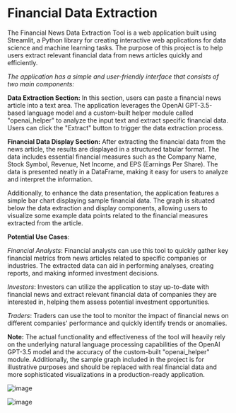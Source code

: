 # Financial Data Extraction

The Financial News Data Extraction Tool is a web application built using Streamlit, a Python library for creating interactive web applications for data science and machine learning tasks. The purpose of this project is to help users extract relevant financial data from news articles quickly and efficiently.

_The application has a simple and user-friendly interface that consists of two main components:_

**Data Extraction Section:**
In this section, users can paste a financial news article into a text area. The application leverages the OpenAI GPT-3.5-based language model and a custom-built helper module called "openai_helper" to analyze the input text and extract specific financial data. Users can click the "Extract" button to trigger the data extraction process.

**Financial Data Display Section:**
After extracting the financial data from the news article, the results are displayed in a structured tabular format. The data includes essential financial measures such as the Company Name, Stock Symbol, Revenue, Net Income, and EPS (Earnings Per Share). The data is presented neatly in a DataFrame, making it easy for users to analyze and interpret the information.

Additionally, to enhance the data presentation, the application features a simple bar chart displaying sample financial data. The graph is situated below the data extraction and display components, allowing users to visualize some example data points related to the financial measures extracted from the article.

**Potential Use Cases**:

_Financial Analysts_: Financial analysts can use this tool to quickly gather key financial metrics from news articles related to specific companies or industries. The extracted data can aid in performing analyses, creating reports, and making informed investment decisions.

_Investors_: Investors can utilize the application to stay up-to-date with financial news and extract relevant financial data of companies they are interested in, helping them assess potential investment opportunities.

_Traders_: Traders can use the tool to monitor the impact of financial news on different companies' performance and quickly identify trends or anomalies.

**Note:** The actual functionality and effectiveness of the tool will heavily rely on the underlying natural language processing capabilities of the OpenAI GPT-3.5 model and the accuracy of the custom-built "openai_helper" module. Additionally, the sample graph included in the project is for illustrative purposes and should be replaced with real financial data and more sophisticated visualizations in a production-ready application.

![image](https://github.com/Monish-07/Financial-Data-Extraction/assets/95215581/067f27db-f8dd-456e-a557-3453509163b5)

![image](https://github.com/Monish-07/Financial-Data-Extraction/assets/95215581/7c7ae2da-cb8c-4a7e-956f-1c25c3d997ad)

